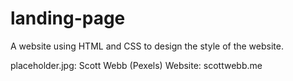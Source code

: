 # landing-page

A website using HTML and CSS to design the style of the website.


placeholder.jpg: Scott Webb (Pexels) Website: scottwebb.me